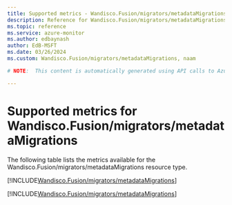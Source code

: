```yaml
---
title: Supported metrics - Wandisco.Fusion/migrators/metadataMigrations
description: Reference for Wandisco.Fusion/migrators/metadataMigrations metrics in Azure Monitor.
ms.topic: reference
ms.service: azure-monitor
ms.author: edbaynash
author: EdB-MSFT
ms.date: 03/26/2024
ms.custom: Wandisco.Fusion/migrators/metadataMigrations, naam

# NOTE:  This content is automatically generated using API calls to Azure. Any edits made on these files will be overwritten in the next run of the script. 

---
```


  
# Supported metrics for Wandisco.Fusion/migrators/metadataMigrations
  
The following table lists the metrics available for the Wandisco.Fusion/migrators/metadataMigrations resource type.  
  
  
[!INCLUDE[Wandisco.Fusion/migrators/metadataMigrations](./includes/metrics-headings-include.md)]  
  
 

[!INCLUDE[Wandisco.Fusion/migrators/metadataMigrations](./includes/wandisco-fusion-migrators-metadatamigrations-metrics-include.md)]

